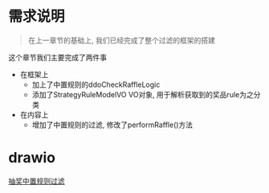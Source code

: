 # 需求说明

> 在上一章节的基础上, 我们已经完成了整个过滤的框架的搭建

这个章节我们主要完成了两件事
- 在框架上
    - 加上了中置规则的ddoCheckRaffleLogic
    - 添加了StrategyRuleModelVO VO对象, 用于解析获取到的奖品rule为之分类
- 在内容上
    - 增加了中置规则的过滤, 修改了performRaffle()方法

# drawio

[抽奖中置规则过滤](https://viewer.diagrams.net/?tags=%7B%7D&lightbox=1&highlight=0000ff&edit=_blank&layers=1&nav=1&title=%E6%8A%BD%E5%A5%96%E4%B8%AD%E7%BD%AE%E8%A7%84%E5%88%99%E8%BF%87%E6%BB%A4.drawio&dark=auto#R%3Cmxfile%3E%3Cdiagram%20id%3D%22C5RBs43oDa-KdzZeNtuy%22%20name%3D%22Page-1%22%3E7VxZc9s4Ev41rHIe5OIt8pGU5NnZaDZZO4lrn1ywCElcU4SGhHzk1y8aB0%2FIlkemHXunyhWRIIjr67ubMZzJ5v63Am3Xf5AEZ4ZtJveGMzVs2%2FZ9j%2F1Ay4NosUw%2FFC2rIk1kW91wkf7EqqNs3aUJLlsdKSEZTbftxgXJc7ygrTZUFOSu3W1JsvasW7TCvYaLBcr6rZdpQteiNbDHdfs%2FcLpaq5kttb8NUp3lTso1Sshdo8mZGc6kIISKq839BGdweupcLn9%2FuMzmN%2F5v%2F%2Fx3%2BSf6Hn%2F%2B9q8fIzHY2XNeqbZQ4Jz%2B5aGT3U%2FrPyPv649iNsO30eqKBpcjyxVj36JsJw9MbpY%2BqBPECTtQeUsKuiYrkqNsVrfGBdnlCYZ5THZX95kTsmWNFmv8L6b0QVIH2lHCmtZ0k8mnYk6YqAPaEzuW%2FUqyKxb4kX6OJDxUrDB97DicClfGEZhsMC0e2IsFzhBNb9urQ5IyV1W%2F%2BvTZhQTgGTg7fSxmvhGeGZFnzAIjYhesxYPb0IeL0DECiz8aG4ELLUFghGEPwRofOOy7dUrxxRbxE7tjbN%2FGYklyKoGy2FnEqwyVpYS2pAW5qfgIeldMYVYwHoraLS4ovm8caf%2Fc1VNXSiElhALJknc1R1uKTdcNbnbN46HSEoqpgSow4jMjGANmcWxELr%2FwOEJjIwqMIO4Bw%2FZP26ePsnSVs%2BsFO0JcsAY4pZSJs0g%2B2KRJIpgOl%2BlPdM2HgsPfkjSnfJ9ebHhTGIvxWSmRrMCbkIywcac5yWGUZZplnaY96BwK7F4UHbMNotUHcazB0BkKQ0uDoQ%2BcFZucy2wjnAF0sQV4%2Fl9DN3I64LlBDzv%2FNbELNGrLzwCQbQsm%2F88dqOd4wyR%2FyjCIzO19dTuioJ4ilzcBniMJYVRBWI%2FArlbwe0ELRPHqIbpDRXK%2ByzC3mX58UfOz7WxVX9W2LmBRyjRSI1rNwTVrviZFgouRfBCVJIMj0Szpr2w9w0ta7V03JFyiDeiG%2FLrcNmYptyjXrxctblZc1YwWgiwj0LkFyktFfjE39KpnGVDKKEHFzUmxuj5hxMKowVQ%2Fn8QvPLE9T9w0Lz592gdQmq%2FgRQVO2cBGrL59bh8IMrNAy2WGJ5x%2BK%2BqcpyU9YcdpimNXJ7R%2F9y%2B6rCfIhpsjo1LYI7C8bYH3jWTYTtgGroUnf10q4pDbQ2HMhbhvBKHBjAaQ7xO4hgtuUc1cI2YXUy7op0Y00%2BnxsRFGzMCqCErNf10cQkoDHOYbTFwTV7Q8mLb66%2FxVyYD1MY1gNggZdCyHrlnAtVBlPQggYsJ6LTNuWYOeb1saOgu%2BaQ0keIl2fCGo3Aqnepne42RIC8F17VPlPFaxgr6FZwfuqev2LQXLH8zMe%2B8erX5XKpbScGn3O5Wv4NE%2BusqWje0B80XBlhE4KTbnXKYoy5uzZOwYoVexG%2FeeJvAnGTlWQjuCzkx0g3scwi1jUm4ccE5nnrDFe8b8XdHTgUHYu%2BwP%2BkTA7LVHHYAEiMfckT6TPjYbB%2FwBNg5bjI%2FA6vs94fcheHSV4OjSWNtVttvUwbzmLfTb3K8g7HYKnL5Yo4KelgxQerWPyYfiXstuO9i2xr%2FW2fcVh7845TgaD%2FsjsvGhkSk7fFM%2B1oWmemGnvsrsIvZE6Kkdp3p24GkAvugEnuzwwMDTcNrMf3dscATRyle%2FQnykRqUKE0lUHLtz2oKb5FvNkHhnIDfoDXRq2oE3tlz%2Br%2BO1xxXs3BuXA1lt7whsxz0uA1szWtCU5MKlm%2BU0pQ9aEpija9yxE18yIrWXxWTiRr5sVLqjSRyPkPJe3jNPrbCjluSMR5KP1R501BmALJclHgRfJUzeEe8eoMLsYy3Mg3nzICZ%2FKbDsvspLyGSNFzfnjRDLnKzSRd%2F2u0s3GRJBWsimyCcA4GKdZskcPZAdnD2z9hY36i5ekyL9yfqjykwEY1ACy7xebci3fukCBpPTcH7GXxXGVqfpD3Tf6jhHJVULJFmGtmUq2NmqIgQxoZRsZKceeb286vXtNv52MO6pXltxVEv1%2Bk%2BS2jnIq3zFdrif3EyvN90hEW6UMarIEcUx8G05iBjxNcYYc0NsI5i0SDTGzMHCgkRrb0p4RA53q0yenfIgxxhHMiwCzhL3rwIeQ2HHHgu3SoQ2kvS2imwIPwn8sIbDJOMorGUKDhbzzAIH0l%2FCTAx8XWTFg2BMFPKJp9KU7BqX1Qb6A3rgosUiE2qxU6jctUY8prnuj5PLeZZEVpzkH8ZIgyVPHbtPwB9RMcpE%2FJO%2BnXOsmXwcGn1x8i36PLv68mN2%2FjEMTUFv%2B0OX5qlteuPjbMvhrUfnw5XqHMk1bxrZVK5hA41oPv9y%2BUE4xn2KY0zfClsG08j%2B1RlIUVa34KORAIp83sKsh1ltTHQRLdZkc70r94Rof%2Blwlt92fV1NnDfQGLnBYJaAro7j48k0R5Os0Xccv6lM02VreMKUWd5Nq72bN6mM%2Fq7VDuGrq4wsbq544oQP4ql8CnMY%2BCDMUg%2F7kZF3x1udULH35qFiRx%2B07ybFeT5MCj5IikcqxSUdLuFLRgK%2FfdVw7w2tXj2b8%2BZo9YO%2FCq1wrxMd8jRmbIOmqosaPPCpReIU%2BNJvJEVF%2BYMIAXj8FQaxUIMMWl9PHzxdyxl4istFo2QmgEIJUS0JbrtX%2B91s6kA94q%2Fzzr4sV94nA2ofXydjumXPH4UWLdc%2BbcuOsZYaNS76cIpZZytxvKKZMpHCv4tjheXbFSaeprL5VatjVeSmgR7Ua82ZIubRwLMUopQ91PaErQ%2BCTxQxHRfdfpNQ9hPSYjCice09%2BY1WWE5Xc%2BENRjYa%2B4%2FX%2Fe1KXMisBxOe4K2pGrsxSIIokAU3sdY6bAh1qOMRmoprgD1i41CG7pTM6UkSKgrTfDXnfaZu3XIujxSaGtV2ayaHcM71BEV0rxyC1U9MJreZRGLq1YPSYHXPhdSW%2BSETkrO9oJTTCWaEeYdL%2BkI09wjjPy%2Fyq%2Ftsxh2Kwg6I%2FGYpB7evjJ9PAZVOkZB%2F4%2F7gyOqRhdMnC0dDAhnEcb4y3QMJedZWiL4aFfUY%2Bm3yTvM1LlI6JOzjAyVLMBTqGkeEy5Ul10MnvJYY0aq8oa4mPq%2FKH1Thwy9TVxy2qhC7tYsNq7fbWdlMzcpzKUSF9TzrW%2FCVH61MeZGgm%2FKpTZ67k25cwghWdaqycyH3DMyGDe5BcWTAVyO%2FL2wXxMuhRcuTEbG%2F5fawcnvc%2F9pKy8BjeygO1uUeXud7q4rlVcNUFLcLQxYtKCkeTvmNqMkfT%2FpCAue7TYOprx8v13%2FfHwCdf5%2FPruZfJp91srLu8H3y%2BSq6jM6nH%2FEM0lJU55xU34ItGG18etVvZdKSfydz0BI64nSYD0SG82Q6BXXeuF86U%2Fm6LU%2BmW195gLxit%2FX%2FuCAyQ%2FV%2FXOHM%2Fgc%3D%3C%2Fdiagram%3E%3C%2Fmxfile%3E)